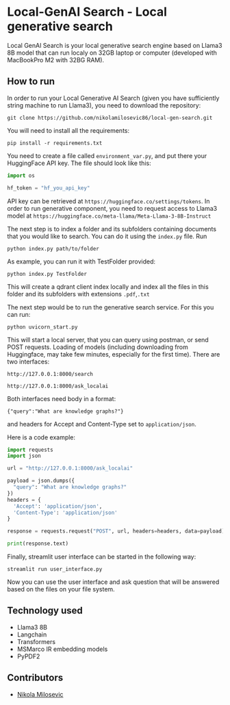 # Local-GenAI Search - Local generative search

Local GenAI Search is your local generative search engine 
based on Llama3 8B model that can run localy on 32GB 
laptop or computer (developed with MacBookPro M2 with 32BG RAM).


## How to run

In order to run your Local Generative AI Search (given you have sufficiently string machine to run Llama3), you need to 
download the repository:

````
git clone https://github.com/nikolamilosevic86/local-gen-search.git
````
You will need to install all the requirements:
```commandline
pip install -r requirements.txt
```

You need to create a file called ``environment_var.py``, and put there
your HuggingFace API key. The file should look like this:

```python
import os

hf_token = "hf_you_api_key"
```

API key can be retrieved at ``https://huggingface.co/settings/tokens``.
In order to run generative component, you need to request
access to Llama3 model at ```https://huggingface.co/meta-llama/Meta-Llama-3-8B-Instruct```

The next step is to index a folder and its subfolders containing
documents that you would like to search. You can do it using
the ``index.py`` file. Run

```commandline
python index.py path/to/folder
```
As example, you can run it with TestFolder provided:
```commandline
python index.py TestFolder
```
This will create a qdrant client index locally and index all the files
in this folder and its subfolders with extensions ```.pdf```,```.txt```

The next step would be to run the generative search service.
For this you can run:

```commandline
python uvicorn_start.py
```

This will start a local server, that you can query using postman, 
or send POST requests. Loading of models (including 
downloading from Huggingface, may take few minutes, 
especially for the first time). There are two interfaces:
```commandline
http://127.0.0.1:8000/search
```

```commandline
http://127.0.0.1:8000/ask_localai
```

Both interfaces need body in a format:

```commandline
{"query":"What are knowledge graphs?"}
```
and headers for Accept and Content-Type set to ``application/json``.

Here is a code example:

```python
import requests
import json

url = "http://127.0.0.1:8000/ask_localai"

payload = json.dumps({
  "query": "What are knowledge graphs?"
})
headers = {
  'Accept': 'application/json',
  'Content-Type': 'application/json'
}

response = requests.request("POST", url, headers=headers, data=payload)

print(response.text)
```
Finally, streamlit user interface can be started in the following way:
```commandline
streamlit run user_interface.py
```

Now you can use the user interface and ask question that will be 
answered based on the files on your file system.

## Technology used

- Llama3 8B
- Langchain
- Transformers
- MSMarco IR embedding models
- PyPDF2

## Contributors

* [Nikola Milosevic](https://github.com/nikolamilosevic86)